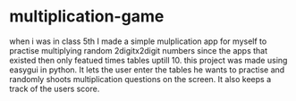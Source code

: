 # multiplication-game
when i was in class 5th I made a simple mulplication app for myself to practise multiplying random 2digitx2digit numbers since the apps that existed then only featued times tables uptill 10. this project was made using easygui in python. It lets the user enter the tables he wants to practise and randomly shoots multiplication questions on the screen. It also keeps a track of the users score.

